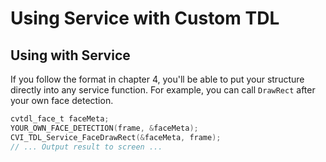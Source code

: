 # Using Service with Custom TDL

## Using with Service

If you follow the format in chapter 4, you'll be able to put your structure directly into any service function. For example, you can call ``DrawRect`` after your own face detection.

```c
cvtdl_face_t faceMeta;
YOUR_OWN_FACE_DETECTION(frame, &faceMeta);
CVI_TDL_Service_FaceDrawRect(&faceMeta, frame);
// ... Output result to screen ...
```

